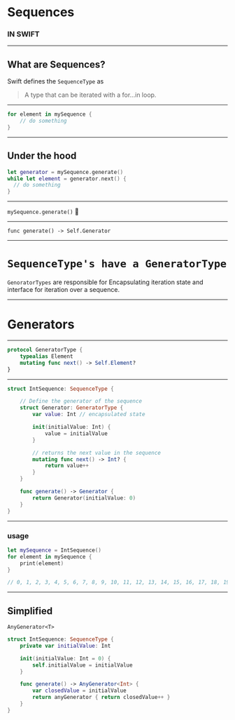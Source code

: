 # Sequences
### IN SWIFT

---

## What are Sequences?

Swift defines the `SequenceType` as
> A type that can be iterated with a for...in loop.

---

```swift
for element in mySequence {
    // do something
}
```

---

## Under the hood

```swift
let generator = mySequence.generate()
while let element = generator.next() {
  // do something
}
```

---

`mySequence.generate()` 🤔

---

`func generate() -> Self.Generator`

---

# `SequenceType's have a GeneratorType`
`GenoratorTypes` are responsible for Encapsulating iteration state and interface for iteration over a sequence.

---

# Generators

---

```swift
protocol GeneratorType {
    typealias Element
    mutating func next() -> Self.Element?
}
```

---

```swift
struct IntSequence: SequenceType {

    // Define the generator of the sequence
    struct Generator: GeneratorType {
        var value: Int // encapsulated state

        init(initialValue: Int) {
            value = initialValue
        }

        // returns the next value in the sequence
        mutating func next() -> Int? {
            return value++
        }
    }

    func generate() -> Generator {
        return Generator(initialValue: 0)
    }
}

```
---

### usage

```swift
let mySequence = IntSequence()
for element in mySequence {
    print(element)
}

// 0, 1, 2, 3, 4, 5, 6, 7, 8, 9, 10, 11, 12, 13, 14, 15, 16, 17, 18, 19, 20, 21, 22, 23, 24...


```

---

## Simplified
`AnyGenerator<T>`

```swift
struct IntSequence: SequenceType {
    private var initialValue: Int

    init(initialValue: Int = 0) {
        self.initialValue = initialValue
    }

    func generate() -> AnyGenerator<Int> {
        var closedValue = initialValue
        return anyGenerator { return closedValue++ }
    }
}
```